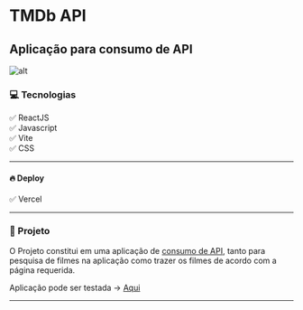 # TMDb API

## Aplicação para consumo de API

![alt](/TMDb-API/movies_lib/public/screen1.png)

### 💻 Tecnologias

:white_check_mark: ReactJS</br>
:white_check_mark: Javascript</br>
:white_check_mark: Vite</br>
:white_check_mark: CSS</br>

---

#### 🔥 Deploy

:white_check_mark: Vercel</br>

---

### 🚀 Projeto

O Projeto constitui em uma aplicação de <u>consumo de API</u>, tanto para pesquisa de filmes na aplicação como trazer os filmes de acordo com a página requerida.

Aplicação pode ser testada -> [Aqui](https://tmdb-api-mu.vercel.app/)

---
